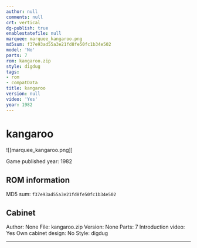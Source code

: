 ```yaml
---
author: null
comments: null
crt: vertical
dg-publish: true
enablestatefile: null
marquee: marquee_kangaroo.png
md5sum: f37e93ad55a3e21fd8fe50fc1b34e502
model: 'No'
parts: 7
rom: kangaroo.zip
style: digdug
tags:
- rom
- compatData
title: kangaroo
version: null
video: 'Yes'
year: 1982
---
```


# kangaroo

![[marquee_kangaroo.png]]

Game published year: 1982

## ROM information

MD5 sum: `f37e93ad55a3e21fd8fe50fc1b34e502` 

## Cabinet

Author: None
File: kangaroo.zip
Version: None
Parts: 7
Introduction video: Yes
Own cabinet design: No
Style: digdug

---
